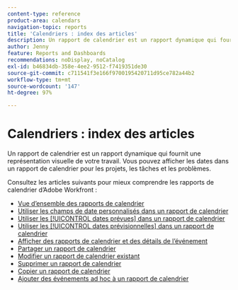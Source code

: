 ```yaml
---
content-type: reference
product-area: calendars
navigation-topic: reports
title: 'Calendriers : index des articles'
description: Un rapport de calendrier est un rapport dynamique qui fournit une représentation visuelle de votre travail. Vous pouvez afficher les dates dans un rapport de calendrier pour les projets, les tâches et les problèmes. Consultez ces articles pour mieux comprendre les rapports de calendrier d’Adobe Workfront.
author: Jenny
feature: Reports and Dashboards
recommendations: noDisplay, noCatalog
exl-id: b46834db-358e-4ee2-9512-f7419351de30
source-git-commit: c711541f3e166f9700195420711d95ce782a44b2
workflow-type: tm+mt
source-wordcount: '147'
ht-degree: 97%

---
```


# Calendriers : index des articles

<!--Audited: 01/2024-->

Un rapport de calendrier est un rapport dynamique qui fournit une représentation visuelle de votre travail. Vous pouvez afficher les dates dans un rapport de calendrier pour les projets, les tâches et les problèmes.

Consultez les articles suivants pour mieux comprendre les rapports de calendrier d’Adobe Workfront :

* [Vue d’ensemble des rapports de calendrier](../../../reports-and-dashboards/reports/calendars/calendar-reports-overview.md)
* [Utiliser les champs de date personnalisés dans un rapport de calendrier](../../../reports-and-dashboards/reports/calendars/use-custom-dates.md)
* [Utiliser les [!UICONTROL dates prévues] dans un rapport de calendrier](../../../reports-and-dashboards/reports/calendars/use-planned-dates.md)
* [Utiliser les [!UICONTROL dates prévisionnelles] dans un rapport de calendrier](../../../reports-and-dashboards/reports/calendars/use-projected-dates.md)
* [Afficher des rapports de calendrier et des détails de l’événement](../../../reports-and-dashboards/reports/calendars/view-calendar-reports-and-event-details.md)
* [Partager un rapport de calendrier](../../../reports-and-dashboards/reports/calendars/share-a-calendar-report.md)
* [Modifier un rapport de calendrier existant](../../../reports-and-dashboards/reports/calendars/edit-an-existing-calendar-report.md)
* [Supprimer un rapport de calendrier](../../../reports-and-dashboards/reports/calendars/delete-a-calendar-report.md)
* [Copier un rapport de calendrier](../../../reports-and-dashboards/reports/calendars/copy-a-calendar-report.md)
* [Ajouter des événements ad hoc à un rapport de calendrier](../../../reports-and-dashboards/reports/calendars/add-ad-hoc-events.md)
